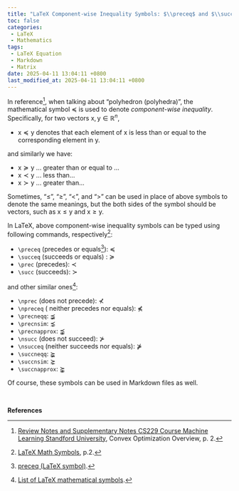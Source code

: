```yaml
---
title: "LaTeX Component-wise Inequality Symbols: $\\preceq$ and $\\succeq$ etc."
toc: false
categories:
 - LaTeX
 - Mathematics
tags:
 - LaTeX Equation
 - Markdown
 - Matrix
date: 2025-04-11 13:04:11 +0800
last_modified_at: 2025-04-11 13:04:11 +0800
---
```


In reference[^1], when talking about “polyhedron (polyhedra)”, the mathematical symbol $\preceq$ is used to denote <i class="term">component-wise inequality</i>. Specifically, for two vectors $\boldsymbol{\mathrm{x}},\boldsymbol{\mathrm{y}}\in\mathbb{R}^n$,

- $\boldsymbol{\mathrm{x}}\preceq\boldsymbol{\mathrm{y}}$ denotes that each element of $\boldsymbol{\mathrm{x}}$ is less than or equal to the corresponding element in $\boldsymbol{\mathrm{y}}$.

and similarly we have:

- $\boldsymbol{\mathrm{x}}\succeq\boldsymbol{\mathrm{y}}$ ... greater than or equal to ...
- $\boldsymbol{\mathrm{x}}\prec\boldsymbol{\mathrm{y}}$ ... less than...
- $\boldsymbol{\mathrm{x}}\succ\boldsymbol{\mathrm{y}}$ ... greater than...

Sometimes, “$\le$”, “$\ge$”, “$<$”, and “$>$” can be used in place of above symbols to denote the same meanings, but the both sides of the symbol should be vectors, such as $\boldsymbol{\mathrm{x}}\le\boldsymbol{\mathrm{y}}$ and $\boldsymbol{\mathrm{x}}\ge\boldsymbol{\mathrm{y}}$.

In LaTeX, above component-wise inequality symbols can be typed using following commands, respectively[^2]:

- `\preceq` (precedes or equals[^3]): $\preceq$
- `\succeq` (succeeds or equals) : $\succeq$
- `\prec` (precedes): $\prec$
- `\succ` (succeeds): $\succ$

and other similar ones[^4]:

- `\nprec` (does not precede): $\nprec$
- `\npreceq` ( neither precedes nor equals): $\npreceq$
- `\precneqq`: $\precneqq$
- `\precnsim`: $\precnsim$
- `\precnapprox`: $\precnapprox$
- `\nsucc` (does not succeed): $\nsucc$
- `\nsucceq` (neither succeeds nor equals): $\nsucceq$
- `\succneqq`: $\succneqq$
- `\succnsim`: $\succnsim$
- `\succnapprox`: $\succnapprox$

Of course, these symbols can be used in Markdown files as well.

<br>

**References**

[^1]: [Review Notes and Supplementary Notes CS229 Course Machine Learning Standford University](https://www.ctanujit.org/uploads/2/5/3/9/25393293/mathematics_for_machine_learning__cs229__1.pdf), Convex Optimization Overview, p. 2.
[^2]: [LaTeX Math Symbols](https://www.math.uci.edu/~xiangwen/pdf/LaTeX-Math-Symbols.pdf), p.2.
[^3]: [preceq (LaTeX symbol)](https://latex-programming.fandom.com/wiki/Preceq_\(LaTeX_symbol\)).
[^4]: [List of LaTeX mathematical symbols](https://oeis.org/wiki/List_of_LaTeX_mathematical_symbols).